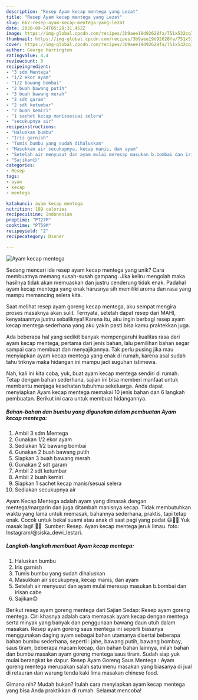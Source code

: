 ```yaml
---
description: "Resep Ayam kecap mentega yang Lezat"
title: "Resep Ayam kecap mentega yang Lezat"
slug: 667-resep-ayam-kecap-mentega-yang-lezat
date: 2020-09-24T05:28:31.452Z
image: https://img-global.cpcdn.com/recipes/3b9aee19d92628fa/751x532cq70/ayam-kecap-mentega-foto-resep-utama.jpg
thumbnail: https://img-global.cpcdn.com/recipes/3b9aee19d92628fa/751x532cq70/ayam-kecap-mentega-foto-resep-utama.jpg
cover: https://img-global.cpcdn.com/recipes/3b9aee19d92628fa/751x532cq70/ayam-kecap-mentega-foto-resep-utama.jpg
author: George Harrington
ratingvalue: 4.4
reviewcount: 3
recipeingredient:
- "3 sdm Mentega"
- "1/2 ekor ayam"
- "1/2 bawang bombai"
- "2 buah bawang putih"
- "3 buah bawang merah"
- "2 sdt garam"
- "2 sdt ketumbar"
- "2 buah kemiri"
- "1 sachet kecap manissesuai selera"
- "secukupnya air"
recipeinstructions:
- "Haluskan bumbu"
- "Iris garnish"
- "Tumis bumbu yang sudah dihaluskan"
- "Masukkan air secukupnya, kecap manis, dan ayam"
- "Setelah air menyusut dan ayam mulai meresap masukan b.bombai dan irisan cabe"
- "Sajikan😊"
categories:
- Resep
tags:
- ayam
- kecap
- mentega

katakunci: ayam kecap mentega 
nutrition: 189 calories
recipecuisine: Indonesian
preptime: "PT27M"
cooktime: "PT59M"
recipeyield: "2"
recipecategory: Dinner

---
```



![Ayam kecap mentega](https://img-global.cpcdn.com/recipes/3b9aee19d92628fa/751x532cq70/ayam-kecap-mentega-foto-resep-utama.jpg)

Sedang mencari ide resep ayam kecap mentega yang unik? Cara membuatnya memang susah-susah gampang. Jika keliru mengolah maka hasilnya tidak akan memuaskan dan justru cenderung tidak enak. Padahal ayam kecap mentega yang enak harusnya sih memiliki aroma dan rasa yang mampu memancing selera kita.

Saat melihat resep ayam goreng kecap mentega, aku sempat mengira proses masaknya akan sulit. Ternyata, setelah dapat resep dari MAHI, kenyataannya justru sebaliknya! Karena itu, aku ingin berbagi resep ayam kecap mentega sederhana yang aku yakin pasti bisa kamu praktekkan juga.

Ada beberapa hal yang sedikit banyak mempengaruhi kualitas rasa dari ayam kecap mentega, pertama dari jenis bahan, lalu pemilihan bahan segar sampai cara membuat dan menyajikannya. Tak perlu pusing jika mau menyiapkan ayam kecap mentega yang enak di rumah, karena asal sudah tahu triknya maka hidangan ini mampu jadi suguhan istimewa.


Nah, kali ini kita coba, yuk, buat ayam kecap mentega sendiri di rumah. Tetap dengan bahan sederhana, sajian ini bisa memberi manfaat untuk membantu menjaga kesehatan tubuhmu sekeluarga. Anda dapat menyiapkan Ayam kecap mentega memakai 10 jenis bahan dan 6 langkah pembuatan. Berikut ini cara untuk membuat hidangannya.

<!--inarticleads1-->

##### Bahan-bahan dan bumbu yang digunakan dalam pembuatan Ayam kecap mentega:

1. Ambil 3 sdm Mentega
1. Gunakan 1/2 ekor ayam
1. Sediakan 1/2 bawang bombai
1. Gunakan 2 buah bawang putih
1. Siapkan 3 buah bawang merah
1. Gunakan 2 sdt garam
1. Ambil 2 sdt ketumbar
1. Ambil 2 buah kemiri
1. Siapkan 1 sachet kecap manis/sesuai selera
1. Sediakan secukupnya air


Ayam Kecap Mentega adalah ayam yang dimasak dengan mentega/margarin dan juga ditambah manisnya kecap. Tidak membutuhkan waktu yang lama untuk memasak, bahannya sederhana, praktis, tapi tetap enak. Cocok untuk bekal suami atau anak di saat pagi yang padat 😃👍🏻 Yuk masak lagi! 👩‍🍳 ️ Sumber: Resep. Ayam kecap mentega jeruk limau. foto: Instagram/@siska_dewi_lestari. 

<!--inarticleads2-->

##### Langkah-langkah membuat Ayam kecap mentega:

1. Haluskan bumbu
1. Iris garnish
1. Tumis bumbu yang sudah dihaluskan
1. Masukkan air secukupnya, kecap manis, dan ayam
1. Setelah air menyusut dan ayam mulai meresap masukan b.bombai dan irisan cabe
1. Sajikan😊


Berikut resep ayam goreng mentega dari Sajian Sedap: Resep ayam goreng mentega. Ciri khasnya adalah cara memasak ayam kecap dengan mentega serta minyak yang banyak dan penggunaan bawang daun utuh dalam masakan. Resep ayam goreng saus mentega ini seperti biasanya menggunakan daging ayam sebagai bahan utamanya disertai beberapa bahan bumbu sederhana, seperti : jahe, bawang putih, bawang bombay, saus tiram, beberapa macam kecap, dan bahan bahan lainnya, inilah bahan dan bumbu masakan ayam goreng mentega saus tiram. Sudah siap yuk mulai berangkat ke dapur. Resep Ayam Goreng Saus Mentega : Ayam goreng mentega merupakan salah satu menu masakan yang biasanya di jual di retauran dan warung tenda kaki lima masakan chinese food. 

Gimana nih? Mudah bukan? Itulah cara menyiapkan ayam kecap mentega yang bisa Anda praktikkan di rumah. Selamat mencoba!
